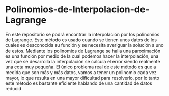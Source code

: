 # Polinomios-de-Interpolacion-de-Lagrange
En este repositorio se podrá encontrar la interpolación por los polinomios de Lagrange. Este método es usado cuando se tienen unos datos de los cuales es desconocida su función y se necesita averiguar la solución a uno de estos. Mediante los polinomios de Lagrange se halla una paroximación ea una función por medio de la cual podemos hacer la interpolación, una vez que se desarrolla la interpolación se calcula el error siendo realmente una cota muy pequeña. El único problema real de este método es que a medida que son más y más datos, vamos a tener un polinomio cada vez mayor, lo que resulta en una mayor dificultad para resolverlo, por lo tanto este método es bastante eficiente hablando de una cantidad de datos reducid
